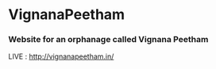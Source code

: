 # VignanaPeetham

### Website for an orphanage called Vignana Peetham

LIVE : http://vignanapeetham.in/
